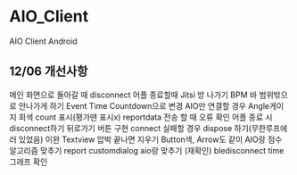 # AIO_Client
AIO Client Android

## 12/06 개선사항
  메인 화면으로 돌아갈 때 disconnect
  어플 종료할때 Jitsi 방 나가기
  BPM 바 범위밖으로 안나가게 하기
  Event Time Countdown으로 변경
  AIO만 연결할 경우 Angle게이지 회색
  count 표시(평가땐 표시x)
  reportdata 전송 할 때 오류 확인
  어플 종료 시 disconnect하기
  뒤로가기 버튼 구현
  connect 실패할 경우 dispose 하기(무한루프에러 있었음)
  이완 Textview 압박 끝나면 지우기 Button색, Arrow도 같이
  AIO랑 점수 알고리즘 맞추기
  report customdialog aio랑 맞추기 (재확인)
  bledisconnect time 그래프 확인
